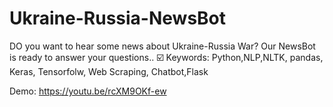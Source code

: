 # Ukraine-Russia-NewsBot
DO you want to hear some news about Ukraine-Russia War? Our NewsBot is ready to answer your questions..
☑️ Keywords: Python,NLP,NLTK, pandas, Keras, Tensorfolw, Web Scraping, Chatbot,Flask 

Demo: https://youtu.be/rcXM9OKf-ew
